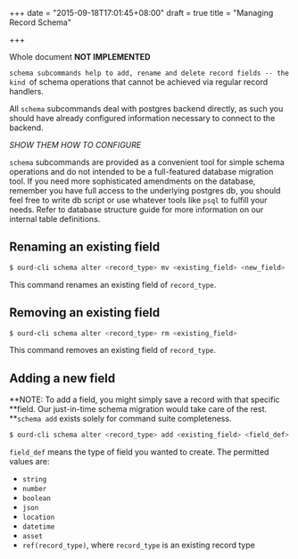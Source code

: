 +++
date = "2015-09-18T17:01:45+08:00"
draft = true
title = "Managing Record Schema"

+++

Whole document **NOT IMPLEMENTED**

`schema subcommands help to add, rename and delete record fields -- the kind
`of schema operations that cannot be achieved via regular record handlers.

All `schema` subcommands deal with postgres backend directly, as such you
should have already configured information necessary to connect to the
backend.

*SHOW THEM HOW TO CONFIGURE*

`schema` subcommands are provided as a convenient tool for simple schema
operations and do not intended to be a full-featured database migration tool.
If you need more sophisticated amendments on the database, remember you have
full access to the underlying postgres db, you should feel free to write db
script or use whatever tools like `psql` to fulfill your needs. Refer to
database structure guide for more information on our internal table
definitions.

## Renaming an existing field

```bash
$ ourd-cli schema alter <record_type> mv <existing_field> <new_field>
```

This command renames an existing field of `record_type`.

## Removing an existing field

```bash
$ ourd-cli schema alter <record_type> rm <existing_field>
```

This command removes an existing field of `record_type`.

## Adding a new field

**NOTE: To add a field, you might simply save a record with that specific
**field. Our just-in-time schema migration would take care of the rest.
**`schema add` exists solely for command suite completeness.

```bash
$ ourd-cli schema alter <record_type> add <existing_field> <field_def>
```

`field_def` means the type of field you wanted to create. The permitted
values are:

* `string`
* `number`
* `boolean`
* `json`
* `location`
* `datetime`
* `asset`
* `ref(record_type)`, where `record_type` is an existing record type
